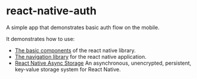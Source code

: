 # react-native-auth

A simple app that demonstrates basic auth flow on the mobile.

It demonstrates how to use:

- [The basic components](https://reactnative.dev/docs/components-and-apis) of the react native library.
- [The navigation library](https://reactnavigation.org/docs/getting-started) for the react native application.
- [React Native Async Storage](https://github.com/react-native-async-storage/async-storage) An asynchronous, unencrypted, persistent, key-value storage system for React Native.
